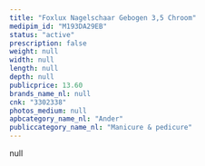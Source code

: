 ```yaml
---
title: "Foxlux Nagelschaar Gebogen 3,5 Chroom"
medipim_id: "M193DA29EB"
status: "active"
prescription: false
weight: null
width: null
length: null
depth: null
publicprice: 13.60
brands_name_nl: null
cnk: "3302338"
photos_medium: null
apbcategory_name_nl: "Ander"
publiccategory_name_nl: "Manicure & pedicure"
---
```

null
